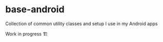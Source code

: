 # base-android
Collection of common utility classes and setup I use in my Android apps

Work in progress 🏗
